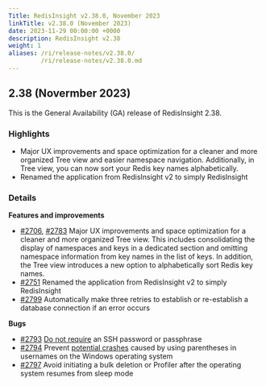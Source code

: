```yaml
---
Title: RedisInsight v2.38.0, November 2023
linkTitle: v2.38.0 (November 2023)
date: 2023-11-29 00:00:00 +0000
description: RedisInsight v2.38
weight: 1
aliases: /ri/release-notes/v2.38.0/
         /ri/release-notes/v2.38.0.md
---
```

## 2.38 (Novermber 2023)
This is the General Availability (GA) release of RedisInsight 2.38.

### Highlights
- Major UX improvements and space optimization for a cleaner and more organized Tree view and easier namespace navigation. Additionally, in Tree view, you can now sort your Redis key names alphabetically.
- Renamed the application from RedisInsight v2 to simply RedisInsight

### Details

**Features and improvements**

- [#2706](https://github.com/RedisInsight/RedisInsight/pull/2706), [#2783](https://github.com/RedisInsight/RedisInsight/pull/2783) Major UX improvements and space optimization for a cleaner and more organized Tree view. This includes consolidating the display of namespaces and keys in a dedicated section and omitting namespace information from key names in the list of keys. In addition, the Tree view introduces a new option to alphabetically sort Redis key names.
- [#2751](https://github.com/RedisInsight/RedisInsight/pull/2751) Renamed the application from RedisInsight v2 to simply RedisInsight
- [#2799](https://github.com/RedisInsight/RedisInsight/pull/2799) Automatically make three retries to establish or re-establish a database connection if an error occurs

**Bugs**
- [#2793](https://github.com/RedisInsight/RedisInsight/pull/2793) [Do not require](https://github.com/RedisInsight/RedisInsight/issues/2765) an SSH password or passphrase
- [#2794](https://github.com/RedisInsight/RedisInsight/pull/2794) Prevent [potential crashes](https://github.com/RedisInsight/RedisInsight/issues/2763) caused by using parentheses in usernames on the Windows operating system
- [#2797](https://github.com/RedisInsight/RedisInsight/pull/2797) Avoid initiating a bulk deletion or Profiler after the operating system resumes from sleep mode
